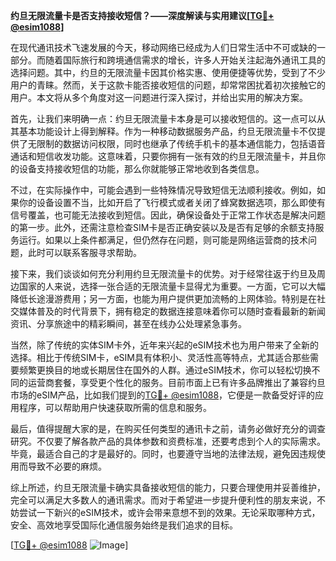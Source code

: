 **约旦无限流量卡是否支持接收短信？——深度解读与实用建议[[TG💪+ @esim1088](https://t.me/s/esim1088)]**

在现代通讯技术飞速发展的今天，移动网络已经成为人们日常生活中不可或缺的一部分。而随着国际旅行和跨境通信需求的增长，许多人开始关注起海外通讯工具的选择问题。其中，约旦的无限流量卡因其价格实惠、使用便捷等优势，受到了不少用户的青睐。然而，关于这款卡能否接收短信的问题，却常常困扰着初次接触它的用户。本文将从多个角度对这一问题进行深入探讨，并给出实用的解决方案。

首先，让我们来明确一点：约旦无限流量卡本身是可以接收短信的。这一点可以从其基本功能设计上得到解释。作为一种移动数据服务产品，约旦无限流量卡不仅提供了无限制的数据访问权限，同时也继承了传统手机卡的基本通信能力，包括语音通话和短信收发功能。这意味着，只要你拥有一张有效的约旦无限流量卡，并且你的设备支持接收短信的功能，那么你就能够正常地收到各类信息。

不过，在实际操作中，可能会遇到一些特殊情况导致短信无法顺利接收。例如，如果你的设备设置不当，比如开启了飞行模式或者关闭了蜂窝数据选项，那么即使有信号覆盖，也可能无法接收到短信。因此，确保设备处于正常工作状态是解决问题的第一步。此外，还需注意检查SIM卡是否正确安装以及是否有足够的余额支持服务运行。如果以上条件都满足，但仍然存在问题，则可能是网络运营商的技术问题，此时可以联系客服寻求帮助。

接下来，我们谈谈如何充分利用约旦无限流量卡的优势。对于经常往返于约旦及周边国家的人来说，选择一张合适的无限流量卡显得尤为重要。一方面，它可以大幅降低长途漫游费用；另一方面，也能为用户提供更加流畅的上网体验。特别是在社交媒体普及的时代背景下，拥有稳定的数据连接意味着你可以随时查看最新的新闻资讯、分享旅途中的精彩瞬间，甚至在线办公处理紧急事务。

当然，除了传统的实体SIM卡外，近年来兴起的eSIM技术也为用户带来了全新的选择。相比于传统SIM卡，eSIM具有体积小、灵活性高等特点，尤其适合那些需要频繁更换目的地或长期居住在国外的人群。通过eSIM技术，你可以轻松切换不同的运营商套餐，享受更个性化的服务。目前市面上已有许多品牌推出了兼容约旦市场的eSIM产品，比如我们提到的[TG💪+ @esim1088](https://t.me/s/esim1088)，它便是一款备受好评的应用程序，可以帮助用户快速获取所需的信息和服务。

最后，值得提醒大家的是，在购买任何类型的通讯卡之前，请务必做好充分的调查研究。不仅要了解各款产品的具体参数和资费标准，还要考虑到个人的实际需求。毕竟，最适合自己的才是最好的。同时，也要遵守当地的法律法规，避免因违规使用而导致不必要的麻烦。

综上所述，约旦无限流量卡确实具备接收短信的能力，只要合理使用并妥善维护，完全可以满足大多数人的通讯需求。而对于希望进一步提升便利性的朋友来说，不妨尝试一下新兴的eSIM技术，或许会带来意想不到的效果。无论采取哪种方式，安全、高效地享受国际化通信服务始终是我们追求的目标。

[[TG💪+ @esim1088](https://t.me/s/esim1088) ![Image](https://i.postimg.cc/4NQfJmqS/Snipaste-2025-05-13-00-14-12.png)]